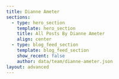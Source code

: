 ```yaml
---
title: Dianne Ameter
sections:
  - type: hero_section
    template: hero_section
    title: All Posts By Dianne Ameter
    align: center
  - type: blog_feed_section
    template: blog_feed_section
    show_recent: false
    author: data/team/dianne-ameter.json
layout: advanced
---
```

